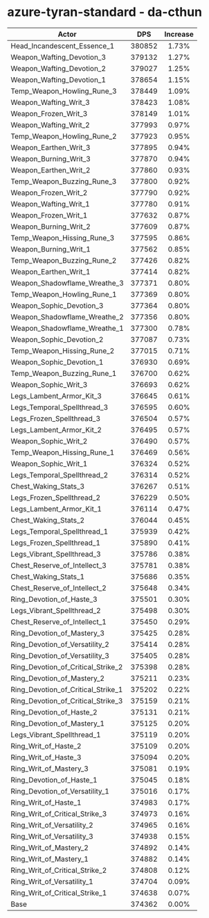 # azure-tyran-standard - da-cthun
| Actor | DPS | Increase |
|---|:---:|:---:|
|Head_Incandescent_Essence_1|380852|1.73%|
|Weapon_Wafting_Devotion_3|379132|1.27%|
|Weapon_Wafting_Devotion_2|379027|1.25%|
|Weapon_Wafting_Devotion_1|378654|1.15%|
|Temp_Weapon_Howling_Rune_3|378449|1.09%|
|Weapon_Wafting_Writ_3|378423|1.08%|
|Weapon_Frozen_Writ_3|378149|1.01%|
|Weapon_Wafting_Writ_2|377993|0.97%|
|Temp_Weapon_Howling_Rune_2|377923|0.95%|
|Weapon_Earthen_Writ_3|377895|0.94%|
|Weapon_Burning_Writ_3|377870|0.94%|
|Weapon_Earthen_Writ_2|377860|0.93%|
|Temp_Weapon_Buzzing_Rune_3|377800|0.92%|
|Weapon_Frozen_Writ_2|377790|0.92%|
|Weapon_Wafting_Writ_1|377780|0.91%|
|Weapon_Frozen_Writ_1|377632|0.87%|
|Weapon_Burning_Writ_2|377609|0.87%|
|Temp_Weapon_Hissing_Rune_3|377595|0.86%|
|Weapon_Burning_Writ_1|377562|0.85%|
|Temp_Weapon_Buzzing_Rune_2|377426|0.82%|
|Weapon_Earthen_Writ_1|377414|0.82%|
|Weapon_Shadowflame_Wreathe_3|377371|0.80%|
|Temp_Weapon_Howling_Rune_1|377369|0.80%|
|Weapon_Sophic_Devotion_3|377364|0.80%|
|Weapon_Shadowflame_Wreathe_2|377356|0.80%|
|Weapon_Shadowflame_Wreathe_1|377300|0.78%|
|Weapon_Sophic_Devotion_2|377087|0.73%|
|Temp_Weapon_Hissing_Rune_2|377015|0.71%|
|Weapon_Sophic_Devotion_1|376930|0.69%|
|Temp_Weapon_Buzzing_Rune_1|376700|0.62%|
|Weapon_Sophic_Writ_3|376693|0.62%|
|Legs_Lambent_Armor_Kit_3|376645|0.61%|
|Legs_Temporal_Spellthread_3|376595|0.60%|
|Legs_Frozen_Spellthread_3|376504|0.57%|
|Legs_Lambent_Armor_Kit_2|376495|0.57%|
|Weapon_Sophic_Writ_2|376490|0.57%|
|Temp_Weapon_Hissing_Rune_1|376469|0.56%|
|Weapon_Sophic_Writ_1|376324|0.52%|
|Legs_Temporal_Spellthread_2|376314|0.52%|
|Chest_Waking_Stats_3|376267|0.51%|
|Legs_Frozen_Spellthread_2|376229|0.50%|
|Legs_Lambent_Armor_Kit_1|376114|0.47%|
|Chest_Waking_Stats_2|376044|0.45%|
|Legs_Temporal_Spellthread_1|375939|0.42%|
|Legs_Frozen_Spellthread_1|375890|0.41%|
|Legs_Vibrant_Spellthread_3|375786|0.38%|
|Chest_Reserve_of_Intellect_3|375781|0.38%|
|Chest_Waking_Stats_1|375686|0.35%|
|Chest_Reserve_of_Intellect_2|375648|0.34%|
|Ring_Devotion_of_Haste_3|375501|0.30%|
|Legs_Vibrant_Spellthread_2|375498|0.30%|
|Chest_Reserve_of_Intellect_1|375450|0.29%|
|Ring_Devotion_of_Mastery_3|375425|0.28%|
|Ring_Devotion_of_Versatility_2|375414|0.28%|
|Ring_Devotion_of_Versatility_3|375405|0.28%|
|Ring_Devotion_of_Critical_Strike_2|375398|0.28%|
|Ring_Devotion_of_Mastery_2|375211|0.23%|
|Ring_Devotion_of_Critical_Strike_1|375202|0.22%|
|Ring_Devotion_of_Critical_Strike_3|375159|0.21%|
|Ring_Devotion_of_Haste_2|375131|0.21%|
|Ring_Devotion_of_Mastery_1|375125|0.20%|
|Legs_Vibrant_Spellthread_1|375119|0.20%|
|Ring_Writ_of_Haste_2|375109|0.20%|
|Ring_Writ_of_Haste_3|375094|0.20%|
|Ring_Writ_of_Mastery_3|375081|0.19%|
|Ring_Devotion_of_Haste_1|375045|0.18%|
|Ring_Devotion_of_Versatility_1|375016|0.17%|
|Ring_Writ_of_Haste_1|374983|0.17%|
|Ring_Writ_of_Critical_Strike_3|374973|0.16%|
|Ring_Writ_of_Versatility_2|374965|0.16%|
|Ring_Writ_of_Versatility_3|374938|0.15%|
|Ring_Writ_of_Mastery_2|374892|0.14%|
|Ring_Writ_of_Mastery_1|374882|0.14%|
|Ring_Writ_of_Critical_Strike_2|374808|0.12%|
|Ring_Writ_of_Versatility_1|374704|0.09%|
|Ring_Writ_of_Critical_Strike_1|374638|0.07%|
|Base|374362|0.00%|
